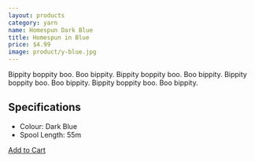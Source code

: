 ```yaml
---
layout: products
category: yarn
name: Homespun Dark Blue
title: Homespun in Blue
price: $4.99
image: product/y-blue.jpg
---
```


Bippity boppity boo. Boo bippity. Bippity boppity boo. Boo bippity. Bippity boppity boo. Boo bippity. Bippity boppity boo. Boo bippity.

## Specifications

- Colour: Dark Blue
- Spool Length: 55m

<a class="btn-alt milli" href="{{site.baseurl}}/cart/">Add to Cart</a>